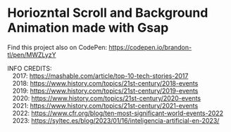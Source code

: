 # Horiozntal Scroll and Background Animation made with Gsap

Find this project also on CodePen:
    https://codepen.io/brandon-tl/pen/MWZLyzY

INFO CREDITS:<br>
    &nbsp;&nbsp;&nbsp;2017: https://mashable.com/article/top-10-tech-stories-2017<br>
    &nbsp;&nbsp;&nbsp;2018: https://www.history.com/topics/21st-century/2018-events<br>
    &nbsp;&nbsp;&nbsp;2019: https://www.history.com/topics/21st-century/2019-events<br>
    &nbsp;&nbsp;&nbsp;2020: https://www.history.com/topics/21st-century/2020-events<br>
    &nbsp;&nbsp;&nbsp;2021: https://www.history.com/topics/21st-century/2021-events<br>
    &nbsp;&nbsp;&nbsp;2022: https://www.cfr.org/blog/ten-most-significant-world-events-2022<br>
    &nbsp;&nbsp;&nbsp;2023: https://syltec.es/blog/2023/01/16/inteligencia-artificial-en-2023/<br>